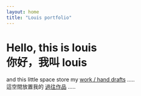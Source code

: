```yaml
---
layout: home
title: "Louis portfolio"
---
```


<h1>
<div>Hello, this is louis</div>
<div class="hide-mobile">你好，我叫 louis</div>
</h1>

<div class="slogan">
  <div>
    and this little space store my <a href="/works">work  /  hand drafts</a>  .....
  </div>
  <div class="hide-mobile">
    這空間放置我的 <a href="/works">過往作品</a>  .....
  </div>
</div>
